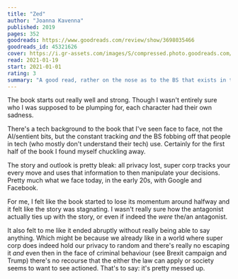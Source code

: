 ```yaml
---
title: "Zed"
author: "Joanna Kavenna"
published: 2019
pages: 352
goodreads: https://www.goodreads.com/review/show/3698035466
goodreads_id: 45321626
cover: https://i.gr-assets.com/images/S/compressed.photo.goodreads.com/books/1556458838l/45321626._SX318_.jpg
read: 2021-01-19
start: 2021-01-01
rating: 3
summary: "A good read, rather on the nose as to the BS that exists in tech"
---
```


The book starts out really well and strong. Though I wasn't entirely sure who I was supposed to be plumping for, each character had their own sadness.

There's a tech background to the book that I've seen face to face, not the AI/sentient bits, but the constant tracking *and* the BS fobbing off that people in tech (who mostly don't understand their tech) use. Certainly for the first half of the book I found myself chuckling away.

The story and outlook is pretty bleak: all privacy lost, super corp tracks your every move and uses that information to then manipulate your decisions. Pretty much what we face today, in the early 20s, with Google and Facebook.

For me, I felt like the book started to lose its momentum around halfway and it felt like the story was stagnating. I wasn't really sure how the antagonist actually ties up with the story, or even if indeed the _were_ the/an antagonist.

It also felt to me like it ended abruptly without really being able to say anything. Which might be because we already like in a world where super corp does indeed hold our privacy to random and there's really no escaping it _and_ even then in the face of criminal behaviour (see Brexit campaign and Trump) there's no recourse that the either the law can apply or society seems to want to see actioned. That's to say: it's pretty messed up.
